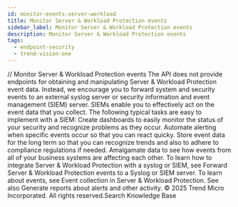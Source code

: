 ```yaml
---
id: monitor-events-server-workload
title: Monitor Server & Workload Protection events
sidebar_label: Monitor Server & Workload Protection events
description: Monitor Server & Workload Protection events
tags:
  - endpoint-security
  - trend-vision-one
---
```


/*<![CDATA[*/ $('#title').html($('meta[name=map-description]').attr('content')); /*]]>*/ Monitor Server & Workload Protection events The API does not provide endpoints for obtaining and manipulating Server & Workload Protection event data. Instead, we encourage you to forward system and security events to an external syslog server or security information and event management (SIEM) server. SIEMs enable you to effectively act on the event data that you collect. The following typical tasks are easy to implement with a SIEM: Create dashboards to easily monitor the status of your security and recognize problems as they occur. Automate alerting when specific events occur so that you can react quicky. Store event data for the long term so that you can recognize trends and also to adhere to compliance regulations if needed. Amalgamate data to see how events from all of your business systems are affecting each other. To learn how to integrate Server & Workload Protection with a syslog or SIEM, see Forward Server & Workload Protection events to a Syslog or SIEM server. To learn about events, see Event collection in Server & Workload Protection. See also Generate reports about alerts and other activity. © 2025 Trend Micro Incorporated. All rights reserved.Search Knowledge Base